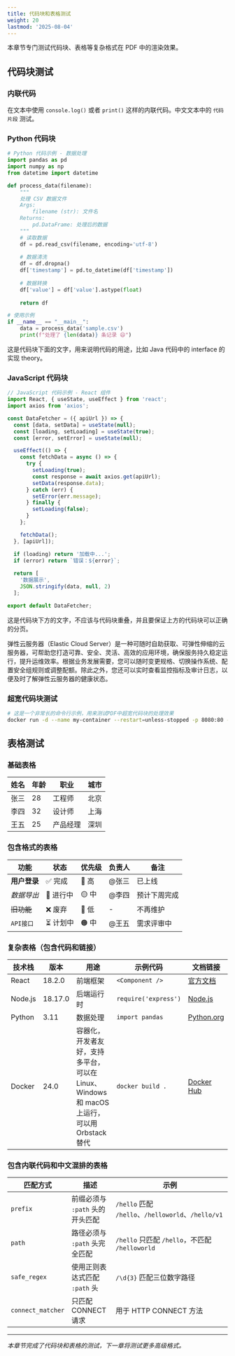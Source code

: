 ```yaml
---
title: 代码块和表格测试
weight: 20
lastmod: '2025-08-04'
---
```


本章节专门测试代码块、表格等复杂格式在 PDF 中的渲染效果。

## 代码块测试

### 内联代码

在文本中使用 `console.log()` 或者 `print()` 这样的内联代码。中文文本中的 `代码片段` 测试。

### Python 代码块

```python
# Python 代码示例 - 数据处理
import pandas as pd
import numpy as np
from datetime import datetime

def process_data(filename):
    """
    处理 CSV 数据文件
    Args:
        filename (str): 文件名
    Returns:
        pd.DataFrame: 处理后的数据
    """
    # 读取数据
    df = pd.read_csv(filename, encoding='utf-8')
    
    # 数据清洗
    df = df.dropna()
    df['timestamp'] = pd.to_datetime(df['timestamp'])
    
    # 数据转换
    df['value'] = df['value'].astype(float)
    
    return df

# 使用示例
if __name__ == "__main__":
    data = process_data('sample.csv')
    print(f"处理了 {len(data)} 条记录 😄")
```

这是代码块下面的文字，用来说明代码的用途，比如 Java 代码中的 interface 的实现 theory。

### JavaScript 代码块

```javascript
// JavaScript 代码示例 - React 组件
import React, { useState, useEffect } from 'react';
import axios from 'axios';

const DataFetcher = ({ apiUrl }) => {
  const [data, setData] = useState(null);
  const [loading, setLoading] = useState(true);
  const [error, setError] = useState(null);

  useEffect(() => {
    const fetchData = async () => {
      try {
        setLoading(true);
        const response = await axios.get(apiUrl);
        setData(response.data);
      } catch (err) {
        setError(err.message);
      } finally {
        setLoading(false);
      }
    };

    fetchData();
  }, [apiUrl]);

  if (loading) return '加载中...';
  if (error) return `错误：${error}`;
  
  return [
    '数据展示',
    JSON.stringify(data, null, 2)
  ];

export default DataFetcher;
```

这是代码块下方的文字，不应该与代码块重叠，并且要保证上方的代码块可以正确的分页。

弹性云服务器（Elastic Cloud Server）是一种可随时自助获取、可弹性伸缩的云服务器，可帮助您打造可靠、安全、灵活、高效的应用环境，确保服务持久稳定运行，提升运维效率。根据业务发展需要，您可以随时变更规格、切换操作系统、配置安全组规则或调整配额。除此之外，您还可以实时查看监控指标及审计日志，以便及时了解弹性云服务器的健康状态。

### 超宽代码块测试

```bash
# 这是一个非常长的命令行示例，用来测试PDF中超宽代码块的处理效果
docker run -d --name my-container --restart=unless-stopped -p 8080:80 -v /host/path/to/data:/container/data -e ENV_VAR_1=value1 -e ENV_VAR_2=value2 -e ENV_VAR_3=value3 --network=my-network --memory=2g --cpus=1.5 my-image:latest
```

## 表格测试

### 基础表格

| 姓名 | 年龄 | 职业 | 城市 |
|------|------|------|------|
| 张三 | 28 | 工程师 | 北京 |
| 李四 | 32 | 设计师 | 上海 |
| 王五 | 25 | 产品经理 | 深圳 |

### 包含格式的表格

| 功能 | 状态 | 优先级 | 负责人 | 备注 |
|------|------|--------|--------|------|
| **用户登录** | ✅ 完成 | 🔴 高 | @张三 | 已上线 |
| *数据导出* | 🔄 进行中 | 🟡 中 | @李四 | 预计下周完成 |
| ~~旧功能~~ | ❌ 废弃 | 🔵 低 | - | 不再维护 |
| `API接口` | ⏳ 计划中 | 🟠 中 | @王五 | 需求评审中 |

### 复杂表格（包含代码和链接）

| 技术栈 | 版本 | 用途 | 示例代码 | 文档链接 |
|--------|------|------|----------|----------|
| React | 18.2.0 | 前端框架 | `<Component />` | [官方文档](https://react.dev) |
| Node.js | 18.17.0 | 后端运行时 | `require('express')` | [Node.js](https://nodejs.org) |
| Python | 3.11 | 数据处理 | `import pandas` | [Python.org](https://python.org) |
| Docker | 24.0 | 容器化，开发者友好，支持多平台，可以在 Linux、Windows 和 macOS 上运行，可以用 Orbstack 替代 | `docker build .` | [Docker Hub](https://hub.docker.com) |

### 包含内联代码和中文混排的表格

| 匹配方式 | 描述 | 示例 |
|----------|------|------|
| `prefix` | 前缀必须与 `:path` 头的开头匹配 | `/hello` 匹配 `/hello`、`/helloworld`、`/hello/v1` |
| `path` | 路径必须与 `:path` 头完全匹配 | `/hello` 只匹配 `/hello`，不匹配 `/helloworld` |
| `safe_regex` | 使用正则表达式匹配 `:path` 头 | `/\d{3}` 匹配三位数字路径 |
| `connect_matcher` | 只匹配 CONNECT 请求 | 用于 HTTP CONNECT 方法 |

---

*本章节完成了代码块和表格的测试，下一章将测试更多高级格式。*
